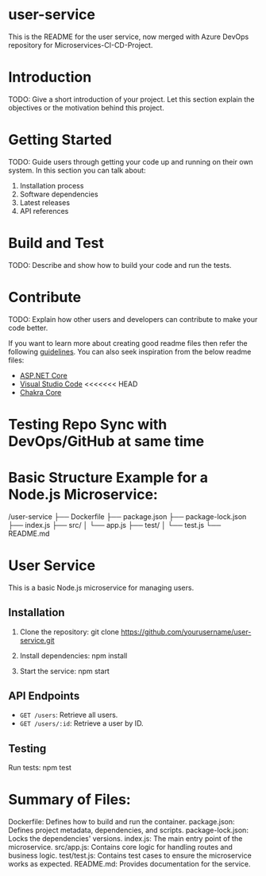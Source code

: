# user-service

This is the README for the user service, now merged with Azure DevOps repository for Microservices-CI-CD-Project.

# Introduction 
TODO: Give a short introduction of your project. Let this section explain the objectives or the motivation behind this project. 

# Getting Started
TODO: Guide users through getting your code up and running on their own system. In this section you can talk about:
1.	Installation process
2.	Software dependencies
3.	Latest releases
4.	API references

# Build and Test
TODO: Describe and show how to build your code and run the tests. 

# Contribute
TODO: Explain how other users and developers can contribute to make your code better. 

If you want to learn more about creating good readme files then refer the following [guidelines](https://docs.microsoft.com/en-us/azure/devops/repos/git/create-a-readme?view=azure-devops). You can also seek inspiration from the below readme files:
- [ASP.NET Core](https://github.com/aspnet/Home)
- [Visual Studio Code](https://github.com/Microsoft/vscode)
<<<<<<< HEAD
- [Chakra Core](https://github.com/Microsoft/ChakraCore)

# Testing Repo Sync with DevOps/GitHub at same time

# Basic Structure Example for a Node.js Microservice:

/user-service
  ├── Dockerfile
  ├── package.json
  ├── package-lock.json
  ├── index.js
  ├── src/
  │   └── app.js
  ├── test/
  │   └── test.js
  └── README.md

# User Service

This is a basic Node.js microservice for managing users.

## Installation

1. Clone the repository:
git clone https://github.com/yourusername/user-service.git


2. Install dependencies:
npm install


3. Start the service:
npm start


## API Endpoints

- `GET /users`: Retrieve all users.
- `GET /users/:id`: Retrieve a user by ID.

## Testing

Run tests:
npm test

# Summary of Files:

Dockerfile: Defines how to build and run the container.
package.json: Defines project metadata, dependencies, and scripts.
package-lock.json: Locks the dependencies' versions.
index.js: The main entry point of the microservice.
src/app.js: Contains core logic for handling routes and business logic.
test/test.js: Contains test cases to ensure the microservice works as expected.
README.md: Provides documentation for the service.
